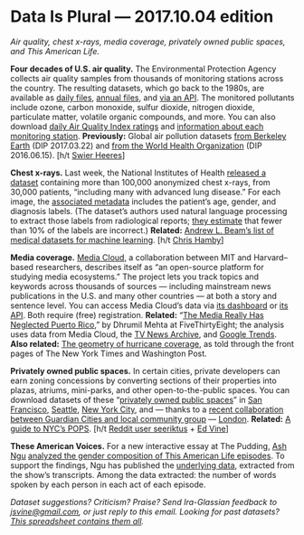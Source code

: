 Data Is Plural — 2017.10.04 edition
===================================

*Air quality, chest x-rays, media coverage, privately owned public spaces, and This American Life.*


__Four decades of U.S. air quality.__ The Environmental Protection Agency collects air quality samples from thousands of monitoring stations across the country. The resulting datasets, which go back to the 1980s, are available as [daily files](https://www.epa.gov/outdoor-air-quality-data/download-daily-data), [annual files](https://aqs.epa.gov/aqsweb/airdata/download_files.html), and [via an API](https://aqs.epa.gov/aqsweb/documents/data_mart_welcome.html). The monitored pollutants include ozone, carbon monoxide, sulfur dioxide, nitrogen dioxide, particulate matter, volatile organic compounds, and more. You can also download [daily Air Quality Index ratings](https://aqs.epa.gov/aqsweb/airdata/download_files.html#AQI) and [information about each monitoring station](https://aqs.epa.gov/aqsweb/airdata/download_files.html#Meta). __Previously:__ Global air pollution datasets [from Berkeley Earth](https://tinyletter.com/data-is-plural/letters/data-is-plural-2017-03-22-edition) (DIP 2017.03.22) and [from the World Health Organization](https://tinyletter.com/data-is-plural/letters/data-is-plural-2016-06-15-edition) (DIP 2016.06.15). [h/t [Swier Heeres](https://opendata.stackexchange.com/questions/11750/air-quality-in-all-cities-in-the-usa/11751#11751)]


__Chest x-rays.__ Last week, the National Institutes of Health [released a dataset](https://www.nih.gov/news-events/news-releases/nih-clinical-center-provides-one-largest-publicly-available-chest-x-ray-datasets-scientific-community) containing more than 100,000 anonymized chest x-rays, from 30,000 patients, “including many with advanced lung disease.” For each image, the [associated metadata](https://nihcc.app.box.com/v/ChestXray-NIHCC) includes the patient’s age, gender, and diagnosis labels. (The dataset’s authors used natural language processing to extract those labels from radiological reports; [they estimate](https://nihcc.app.box.com/v/ChestXray-NIHCC/file/220660789610) that fewer than 10% of the labels are incorrect.) __Related:__ [Andrew L. Beam’s list of medical datasets for machine learning](https://github.com/beamandrew/medical-data). [h/t [Chris Hamby](https://twitter.com/ChrisDHamby)]


__Media coverage.__ [Media Cloud](https://mediacloud.org/), a collaboration between MIT and Harvard–based researchers, describes itself as “an open-source platform for studying media ecosystems.” The project lets you track topics and keywords across thousands of sources — including mainstream news publications in the U.S. and many other countries — at both a story and sentence level. You can access Media Cloud’s data via [its dashboard](https://dashboard.mediacloud.org/) or [its API](https://github.com/berkmancenter/mediacloud/blob/master/doc/api_2_0_spec/api_2_0_spec.md). Both require (free) registration. __Related:__ “[The Media Really Has Neglected Puerto Rico](https://fivethirtyeight.com/features/the-media-really-has-neglected-puerto-rico/),” by Dhrumil Mehta at FiveThirtyEight; the analysis uses data from Media Cloud, the [TV News Archive](https://archive.org/details/tv), and [Google Trends](https://www.google.com/trends/). __Also related:__ [The geometry of hurricane coverage](http://www.thefunctionalart.com/2017/09/low-tech-visualization-how-much-space.html), as told through the front pages of The New York Times and Washington Post.


__Privately owned public spaces.__ In certain cities, private developers can earn zoning concessions by converting sections of their properties into plazas, atriums, mini-parks, and other open-to-the-public spaces. You can download datasets of these “[privately owned public spaces](https://en.wikipedia.org/wiki/Privately_owned_public_space)” in [San Francisco](https://data.sfgov.org/Culture-and-Recreation/Privately-Owned-Public-Open-Spaces/65ik-7wqd), [Seattle](https://data.seattle.gov/Community/Privately-Owned-Public-Spaces-Map/52gz-md6f), [New York City](https://nycopendata.socrata.com/Housing-Development/Privately-Owned-Public-Spaces/fum3-ejky), and — thanks to a [recent collaboration between Guardian Cities and local community group](https://www.theguardian.com/cities/2017/jul/24/pseudo-public-space-explore-data-what-missing) — [London](https://data.london.gov.uk/dataset/privately-owned-public-spaces). __Related:__ [A guide to NYC’s POPS](https://apops.mas.org/find-a-pops/). [h/t [Reddit user seeriktus](https://www.reddit.com/r/datasets/comments/72j3vw/dataset_london_privatelyowned_public_spaces_gigl/) + [Ed Vine](https://www.linkedin.com/in/ed-vine-a480347/)]


__These American Voices.__ For a new interactive essay at The Pudding, [Ash Ngu](http://stanford.edu/~ashngu/cgi-bin/) [analyzed the gender composition of This American Life episodes](https://pudding.cool/2017/09/this-american-life/). To support the findings, Ngu has published the [underlying data](https://docs.google.com/spreadsheets/d/1KpGZzeBawsGsiYHhFgCkHFSImFlS2sdWFI4pnpUWdLQ/edit#gid=0), extracted from the show’s transcripts. Among the data extracted: the number of words spoken by each person in each act of each episode.


*Dataset suggestions? Criticism? Praise? Send Ira-Glassian feedback to <jsvine@gmail.com>, or just reply to this email. Looking for past datasets? [This spreadsheet contains them all](https://docs.google.com/spreadsheets/d/1wZhPLMCHKJvwOkP4juclhjFgqIY8fQFMemwKL2c64vk).*
